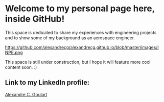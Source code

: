 # Welcome to my personal page here, inside GitHub!

This space is dedicated to share my experiences with engineering projects and to show some of my background as an aerospace engineer.

https://github.com/alexandrecg/alexandrecg.github.io/blob/master/images/INPE.png


This space is still under construction, but I hope it will feature more cool content soon. :)

## Link to my LinkedIn profile:

[Alexandre C. Goulart](https://www.linkedin.com/in/alexandrecgoulart/)





